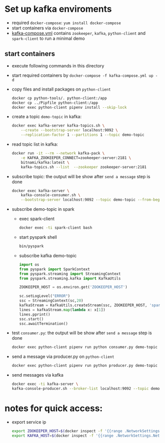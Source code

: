 # Set up kafka enviroments

* required `docker-compose`: `yum install docker-compose`
* start containers via `docker-compose`
* [kafka-compose.yml](kafka-compose.yml) contains `zookeeper`, `kafka`, `python-client` and `spark-client` to run a minimal demo

## start containers

* execute following commands in this directory
* start required containers by `docker-compose -f kafka-compose.yml up -d`

* copy files and install packages on `python-client`

    ```bash
    docker cp python-tools/. python-client:/app
    docker cp ../Pipfile python-client:/app
    docker exec python-client pipenv install --skip-lock
    ```

* create a topic `demo-topic` in kafka:

    ```bash
    docker exec kafka-server kafka-topics.sh \
        --create --bootstrap-server localhost:9092 \
        --replication-factor 1 --partitions 1 --topic demo-topic
    ```

* read topic list in kafka:

    ```bash
    docker run -it --rm --network kafka-pack \
        -e KAFKA_ZOOKEEPER_CONNECT=zookeeper-server:2181 \
        bitnami/kafka:latest \
        kafka-topics.sh --list  --zookeeper zookeeper-server:2181
    ```

* subscribe topic: the output will be show after `send a message` step is done

    ```bash
    docker exec kafka-server \
        kafka-console-consumer.sh \
        --bootstrap-server localhost:9092 --topic demo-topic --from-beginning
    ```

* subscribe demo-topic in spark
    * exec spark-client

        ```bash
        docker exec -ti spark-client bash
        ```

    * start pyspark shell
        ```bash
        bin/pyspark
        ```
    * subscribe kafka demo-topic

        ```python
        import os
        from pyspark import SparkContext
        from pyspark.streaming import StreamingContext
        from pyspark.streaming.kafka import KafkaUtils

        ZOOKEEPER_HOST = os.environ.get('ZOOKEEPER_HOST')

        sc.setLogLevel("ERROR")
        ssc = StreamingContext(sc,20)
        kafkaStream = KafkaUtils.createStream(ssc, ZOOKEEPER_HOST, 'spark-streaming', {'demo-topic':1})
        lines = kafkaStream.map(lambda x: x[1])
        lines.pprint()
        ssc.start()
        ssc.awaitTermination()
        ```

* test `consumer.py`: the output will be show after `send a message` step is done

    ```bash
    docker exec python-client pipenv run python consumer.py demo-topic
    ```

* send a message via producer.py on `python-client`

    ```bash
    docker exec python-client pipenv run python producer.py demo-topic demo-msg
    ```

* send messages via kafka

    ```bash
    docker exec -ti kafka-server \
    kafka-console-producer.sh --broker-list localhost:9092 --topic demo-topic
    ```

# notes  for quick access:
* export service ip

    ```bash
    export ZOOKEEPER_HOST=$(docker inspect -f '{{range .NetworkSettings.Networks}}{{.IPAddress}}{{end}}' zookeeper-server)
    export KAFKA_HOST=$(docker inspect -f '{{range .NetworkSettings.Networks}}{{.IPAddress}}{{end}}' kafka-server)
    ```